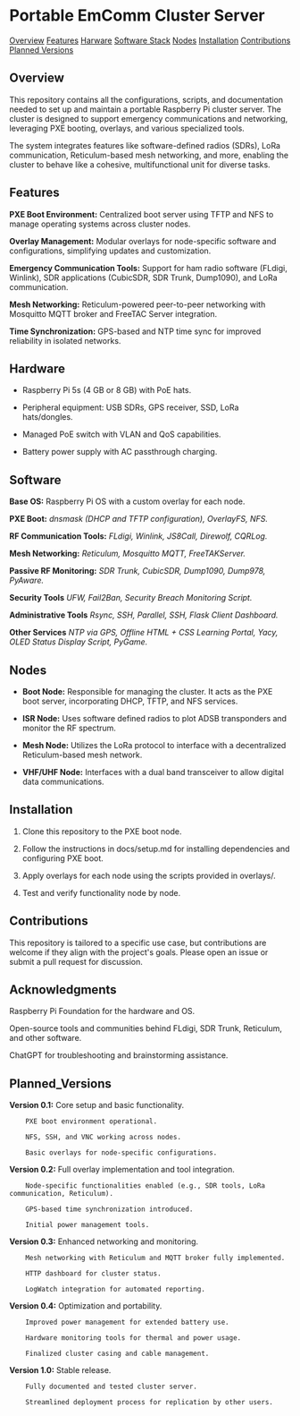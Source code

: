 # Portable EmComm Cluster Server

[Overview](#Overview)
[Features](#Features)
[Harware](#Hardware)
[Software Stack](#Software)
[Nodes](#Nodes)
[Installation](#Installation)
[Contributions](#Contributions)
[Planned Versions](#Planned_Versions)


## Overview

This repository contains all the configurations, scripts, and documentation needed to set up and maintain a portable Raspberry Pi cluster server. The cluster is designed to support emergency communications and networking, leveraging PXE booting, overlays, and various specialized tools.

The system integrates features like software-defined radios (SDRs), LoRa communication, Reticulum-based mesh networking, and more, enabling the cluster to behave like a cohesive, multifunctional unit for diverse tasks.

## Features

**PXE Boot Environment:** Centralized boot server using TFTP and NFS to manage operating systems across cluster nodes.

**Overlay Management:** Modular overlays for node-specific software and configurations, simplifying updates and customization.

**Emergency Communication Tools:** Support for ham radio software (FLdigi, Winlink), SDR applications (CubicSDR, SDR Trunk, Dump1090), and LoRa communication.

**Mesh Networking:** Reticulum-powered peer-to-peer networking with Mosquitto MQTT broker and FreeTAC Server integration.

**Time Synchronization:** GPS-based and NTP time sync for improved reliability in isolated networks.


## Hardware

- Raspberry Pi 5s (4 GB or 8 GB) with PoE hats.

- Peripheral equipment: USB SDRs, GPS receiver, SSD, LoRa hats/dongles.

- Managed PoE switch with VLAN and QoS capabilities.

- Battery power supply with AC passthrough charging.


## Software

**Base OS:** Raspberry Pi OS with a custom overlay for each node.

**PXE Boot:** *dnsmask (DHCP and TFTP configuration), OverlayFS, NFS.*

**RF Communication Tools:** *FLdigi, Winlink, JS8Call, Direwolf, CQRLog.*

**Mesh Networking:** *Reticulum, Mosquitto MQTT, FreeTAKServer.*

**Passive RF Monitoring:** *SDR Trunk, CubicSDR, Dump1090, Dump978, PyAware.*

**Security Tools** *UFW, Fail2Ban, Security Breach Monitoring Script.*

**Administrative Tools** *Rsync, SSH, Parallel, SSH, Flask Client Dashboard.*

**Other Services** *NTP via GPS, Offline HTML + CSS Learning Portal, Yacy, OLED Status Display Script, PyGame.*


## Nodes

- **Boot Node:** Responsible for managing the cluster. It acts as the PXE boot server, incorporating DHCP, TFTP, and NFS services.

- **ISR Node:** Uses software defined radios to plot ADSB transponders and monitor the RF spectrum.

- **Mesh Node:** Utilizes the LoRa protocol to interface with a decentralized Reticulum-based mesh network.

- **VHF/UHF Node:** Interfaces with a dual band transceiver to allow digital data communications. 

## Installation

1. Clone this repository to the PXE boot node.


2. Follow the instructions in docs/setup.md for installing dependencies and configuring PXE boot.


3. Apply overlays for each node using the scripts provided in overlays/.


4. Test and verify functionality node by node.



## Contributions

This repository is tailored to a specific use case, but contributions are welcome if they align with the project's goals. Please open an issue or submit a pull request for discussion.

## Acknowledgments

Raspberry Pi Foundation for the hardware and OS.

Open-source tools and communities behind FLdigi, SDR Trunk, Reticulum, and other software.

ChatGPT for troubleshooting and brainstorming assistance.



## Planned_Versions

**Version 0.1:** Core setup and basic functionality.

        PXE boot environment operational.

        NFS, SSH, and VNC working across nodes.

        Basic overlays for node-specific configurations.


**Version 0.2:** Full overlay implementation and tool integration.

        Node-specific functionalities enabled (e.g., SDR tools, LoRa communication, Reticulum).

        GPS-based time synchronization introduced.

        Initial power management tools.


**Version 0.3:** Enhanced networking and monitoring.

        Mesh networking with Reticulum and MQTT broker fully implemented.

        HTTP dashboard for cluster status.

        LogWatch integration for automated reporting.


**Version 0.4:** Optimization and portability.

        Improved power management for extended battery use.

        Hardware monitoring tools for thermal and power usage.

        Finalized cluster casing and cable management.


**Version 1.0:** Stable release.

        Fully documented and tested cluster server.

        Streamlined deployment process for replication by other users.
